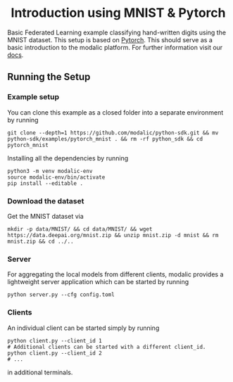 <h1 align="center">
  <b> Introduction using MNIST & Pytorch </b><br>
</h1>

Basic Federated Learning example classifying hand-written digits using the MNIST dataset. This setup is based on [Pytorch](https://pytorch.org/). This should serve as a basic introduction to the modalic platform. For further information visit our  [docs](https://modalic.ai/).

## Running the Setup

### Example setup
You can clone this example as a closed folder into a separate environment by running
```
git clone --depth=1 https://github.com/modalic/python-sdk.git && mv python-sdk/examples/pytorch_mnist . && rm -rf python_sdk && cd pytorch_mnist
```
Installing all the dependencies by running
```
python3 -m venv modalic-env
source modalic-env/bin/activate
pip install --editable .
```

### Download the dataset
Get the MNIST dataset via
```shell
mkdir -p data/MNIST/ && cd data/MNIST/ && wget https://data.deepai.org/mnist.zip && unzip mnist.zip -d mnist && rm mnist.zip && cd ../..
```

### Server
For aggregating the local models from different clients, modalic provides a lightweight server application which can be started by running
```
python server.py --cfg config.toml
```

### Clients
An individual client can be started simply by running
```shell
python client.py --client_id 1
# Additional clients can be started with a different client_id.
python client.py --client_id 2
# ...
```
in additional terminals.
